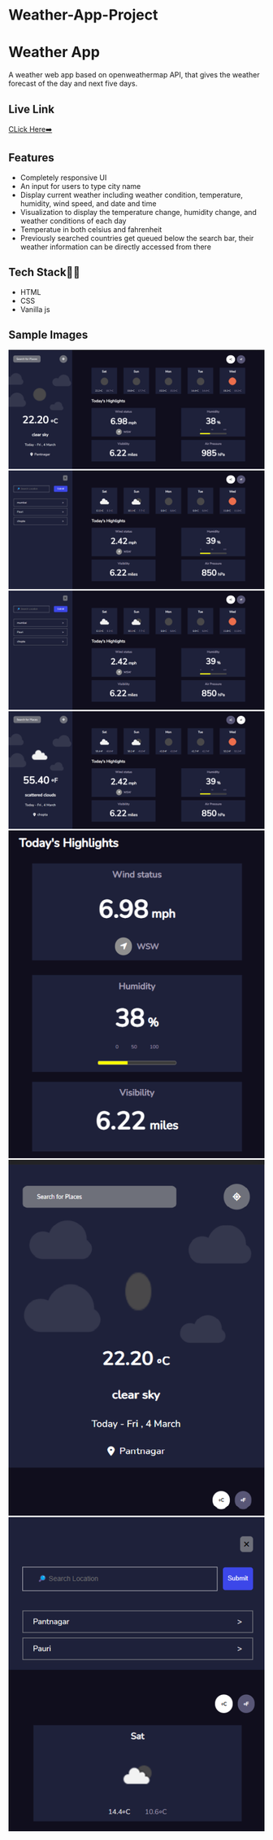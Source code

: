 # Weather-App-Project

# Weather App
A weather web app based on openweathermap API, that gives the weather forecast of the day and next five days.


## Live Link
[CLick Here➡️](https://weather-app-project-omega.vercel.app/)

## Features

- Completely responsive UI
- An input for users to type city name
- Display current weather including weather condition, temperature, humidity, wind speed, and date and time
- Visualization to display the temperature change, humidity change, and weather conditions of each day
- Temperatue in both celsius and fahrenheit
- Previously searched countries get queued below the search bar, their weather information can be directly accessed from there


## Tech Stack👩‍💻

- HTML
- CSS
- Vanilla js

## Sample Images

![alt text](https://github.com/Vikaspundir24/Weather-App-Project/blob/426307fcce5bd2275d19f01d312eb524fa456b84/project%20Design%20SS/1.png)
![alt text](https://github.com/Vikaspundir24/Weather-App-Project/blob/426307fcce5bd2275d19f01d312eb524fa456b84/project%20Design%20SS/3.png)
![alt text](https://github.com/Vikaspundir24/Weather-App-Project/blob/426307fcce5bd2275d19f01d312eb524fa456b84/project%20Design%20SS/3.png)
![alt text](https://github.com/Vikaspundir24/Weather-App-Project/blob/426307fcce5bd2275d19f01d312eb524fa456b84/project%20Design%20SS/4.png)
![alt text](https://github.com/Vikaspundir24/Weather-App-Project/blob/426307fcce5bd2275d19f01d312eb524fa456b84/project%20Design%20SS/5.png)
![alt text](https://github.com/Vikaspundir24/Weather-App-Project/blob/426307fcce5bd2275d19f01d312eb524fa456b84/project%20Design%20SS/6.png)
![alt text](https://github.com/Vikaspundir24/Weather-App-Project/blob/426307fcce5bd2275d19f01d312eb524fa456b84/project%20Design%20SS/7.png)

